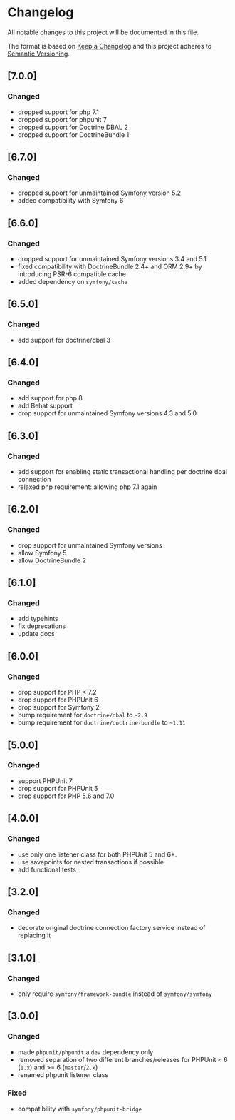 # Changelog
All notable changes to this project will be documented in this file.

The format is based on [Keep a Changelog](http://keepachangelog.com/en/1.0.0/)
and this project adheres to [Semantic Versioning](http://semver.org/spec/v2.0.0.html).

## [7.0.0]
### Changed
- dropped support for php 7.1
- dropped support for phpunit 7
- dropped support for Doctrine DBAL 2
- dropped support for DoctrineBundle 1

## [6.7.0]
### Changed
- dropped support for unmaintained Symfony version 5.2
- added compatibility with Symfony 6

## [6.6.0]
### Changed
- dropped support for unmaintained Symfony versions 3.4 and 5.1
- fixed compatibility with DoctrineBundle 2.4+ and ORM 2.9+ by introducing PSR-6 compatible cache
- added dependency on `symfony/cache`

## [6.5.0]
### Changed
- add support for doctrine/dbal 3

## [6.4.0]
### Changed
- add support for php 8
- add Behat support
- drop support for unmaintained Symfony versions 4.3 and 5.0

## [6.3.0]
### Changed
- add support for enabling static transactional handling per doctrine dbal connection
- relaxed php requirement: allowing php 7.1 again

## [6.2.0]
### Changed
- drop support for unmaintained Symfony versions
- allow Symfony 5
- allow DoctrineBundle 2

## [6.1.0]
### Changed
- add typehints
- fix deprecations
- update docs

## [6.0.0]
### Changed
- drop support for PHP < 7.2
- drop support for PHPUnit 6
- drop support for Symfony 2
- bump requirement for `doctrine/dbal` to `~2.9`
- bump requirement for `doctrine/doctrine-bundle` to `~1.11`

## [5.0.0]
### Changed
- support PHPUnit 7
- drop support for PHPUnit 5
- drop support for PHP 5.6 and 7.0


## [4.0.0]
### Changed
- use only one listener class for both PHPUnit 5 and 6+.
- use savepoints for nested transactions if possible
- add functional tests


## [3.2.0]
### Changed
- decorate original doctrine connection factory service instead of replacing it
  

## [3.1.0]
### Changed
- only require `symfony/framework-bundle` instead of `symfony/symfony`


## [3.0.0]
### Changed
- made `phpunit/phpunit` a `dev` dependency only
- removed separation of two different branches/releases for PHPUnit < 6 (`1.x`) and >= 6 (`master`/`2.x`)
- renamed phpunit listener class

### Fixed
- compatibility with `symfony/phpunit-bridge` 
